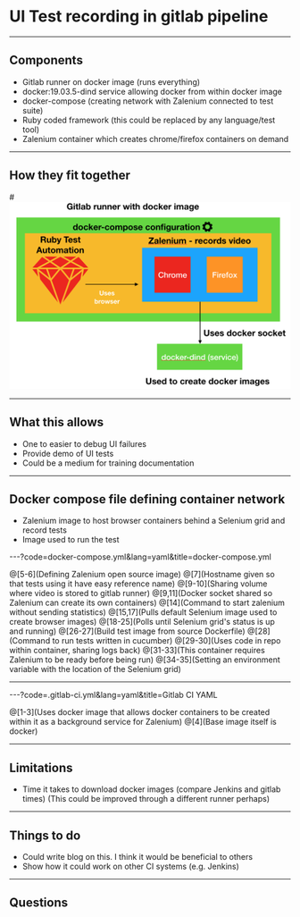 # UI Test recording in gitlab pipeline

---

## Components

* Gitlab runner on docker image (runs everything)
* docker:19.03.5-dind service allowing docker from within docker image
* docker-compose (creating network with Zalenium connected to test suite)
* Ruby coded framework (this could be replaced by any language/test tool)
* Zalenium container which creates chrome/firefox containers on demand

---

## How they fit together

#![Recording Configuration](assets/img/RecordingConfig.png)

---

## What this allows

* One to easier to debug UI failures
* Provide demo of UI tests
* Could be a medium for training documentation

---

## Docker compose file defining container network

* Zalenium image to host browser containers behind a Selenium grid and record tests
* Image used to run the test 

---?code=docker-compose.yml&lang=yaml&title=docker-compose.yml

@[5-6](Defining Zalenium open source image)
@[7](Hostname given so that tests using it have easy reference name)
@[9-10](Sharing volume where video is stored to gitlab runner)
@[9,11](Docker socket shared so Zalenium can create its own containers)
@[14](Command to start zalenium without sending statistics)
@[15,17](Pulls default Selenium image used to create browser images)
@[18-25](Polls until Selenium grid's status is up and running)
@[26-27](Build test image from source Dockerfile)
@[28](Command to run tests written in cucumber)
@[29-30](Uses code in repo within container, sharing logs back)
@[31-33](This container requires Zalenium to be ready before being run)
@[34-35](Setting an environment variable with the location of the Selenium grid)

---

---?code=.gitlab-ci.yml&lang=yaml&title=Gitlab CI YAML

@[1-3](Uses docker image that allows docker containers to be created within it as a background service for Zalenium)
@[4](Base image itself is docker)

---

## Limitations

* Time it takes to download docker images (compare Jenkins and gitlab times)
(This could be improved through a different runner perhaps)

---

## Things to do

* Could write blog on this. I think it would be beneficial to others
* Show how it could work on other CI systems (e.g. Jenkins)

---

## Questions
